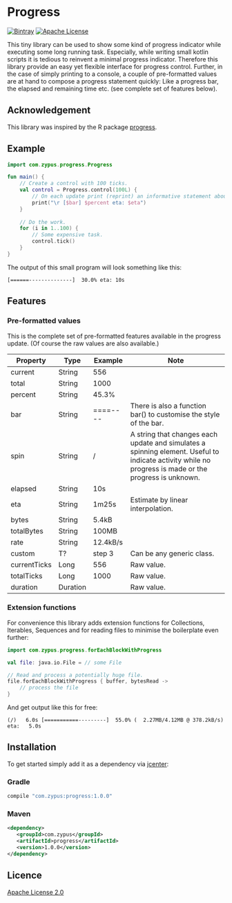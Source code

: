 # Progress

[![Bintray](https://img.shields.io/bintray/v/zypus/github/progress.svg)]()
[![Apache License](https://img.shields.io/badge/license-Apache%20License%202.0-blue.svg)](http://www.apache.org/licenses/LICENSE-2.0)

This tiny library can be used to show some kind of progress indicator while executing some long running task. Especially, while writing small kotlin scripts it is tedious to reinvent a minimal progress indicator. Therefore this library provide an easy yet flexible interface for progress control. Further, in the case of simply printing to a console, a couple of pre-formatted values are at hand to compose a progress statement quickly: Like a progress bar, the elapsed and remaining time etc. (see complete set of features below).

## Acknowledgement

This library was inspired by the R package [progress](https://cran.r-project.org/web/packages/progress/index.html). 

## Example

```kotlin
import com.zypus.progress.Progress

fun main() {
    // Create a control with 100 ticks.
    val control = Progress.control(100L) {
        // On each update print (reprint) an informative statement about the progress.
        print("\r [$bar] $percent eta: $eta")
    }
    
    // Do the work.
    for (i in 1..100) {
        // Some expensive task.
        control.tick()
    }
}
```

The output of this small program will look something like this:
```
[======--------------]  30.0% eta: 10s
```

## Features

### Pre-formatted values

This is the complete set of pre-formatted features available in the progress update. (Of course the raw values are also available.)

Property   | Type   | Example   | Note
-----------|--------|-----------|-----
current    | String | 556       |
total      | String | 1000      |
percent    | String | 45.3%     |
bar        | String | ====----  | There is also a function bar() to customise the style of the bar.
spin       | String | /         | A string that changes each update and simulates a spinning element. Useful to indicate activity while no progress is made or the progress is unknown.
elapsed    | String | 10s       |
eta        | String | 1m25s     | Estimate by linear interpolation.
bytes      | String | 5.4kB     |
totalBytes | String | 100MB     |
rate       | String | 12.4kB/s  |
custom     | T?     | step 3 | Can be any generic class.
currentTicks | Long | 556  | Raw value.
totalTicks   | Long | 1000 | Raw value.
duration     | Duration |  | Raw value.

### Extension functions

For convenience this library adds extension functions for Collections, Iterables, Sequences and for reading files to minimise the boilerplate even further:

```kotlin
import com.zypus.progress.forEachBlockWithProgress

val file: java.io.File = // some File

// Read and process a potentially huge file.
file.forEachBlockWithProgress { buffer, bytesRead ->
	// process the file
}
```

And get output like this for free:
```
(/)   6.0s [===========---------]  55.0% (  2.27MB/4.12MB @ 378.2kB/s) eta:   5.0s
```

## Installation

To get started simply add it as a dependency via [jcenter](https://bintray.com/zypus/github/progress):

### Gradle

```groovy
compile "com.zypus:progress:1.0.0"
```
    
### Maven

```xml
<dependency>
   <groupId>com.zypus</groupId>
   <artifactId>progress</artifactId>
   <version>1.0.0</version>
</dependency>
```

    
## Licence

[Apache License 2.0](http://www.apache.org/licenses/LICENSE-2.0)